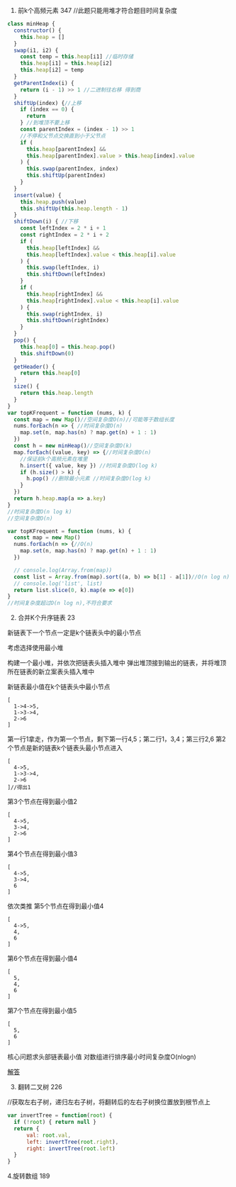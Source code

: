 1. 前k个高频元素 347 //此题只能用堆才符合题目时间复杂度
```js
class minHeap {
  constructor() {
    this.heap = []
  }
  swap(i1, i2) {
    const temp = this.heap[i1] //临时存储
    this.heap[i1] = this.heap[i2]
    this.heap[i2] = temp
  }
  getParentIndex(i) {
    return (i - 1) >> 1 //二进制往右移 得到商
  }
  shiftUp(index) {//上移
    if (index == 0) {
      return
    } //到堆顶不要上移
    const parentIndex = (index - 1) >> 1
    //不停和父节点交换直到小于父节点
    if (
      this.heap[parentIndex] &&
      this.heap[parentIndex].value > this.heap[index].value
    ) {
      this.swap(parentIndex, index)
      this.shiftUp(parentIndex)
    }
  }
  insert(value) {
    this.heap.push(value)
    this.shiftUp(this.heap.length - 1)
  }
  shiftDown(i) { //下移
    const leftIndex = 2 * i + 1
    const rightIndex = 2 * i + 2
    if (
      this.heap[leftIndex] &&
      this.heap[leftIndex].value < this.heap[i].value
    ) {
      this.swap(leftIndex, i)
      this.shiftDown(leftIndex)
    }
    if (
      this.heap[rightIndex] &&
      this.heap[rightIndex].value < this.heap[i].value
    ) {
      this.swap(rightIndex, i)
      this.shiftDown(rightIndex)
    }
  }
  pop() {
    this.heap[0] = this.heap.pop()
    this.shiftDown(0)
  }
  getHeader() {
    return this.heap[0]
  }
  size() {
    return this.heap.length
  }
}
var topKFrequent = function (nums, k) {
  const map = new Map()//空间复杂度O(n)//可能等于数组长度
  nums.forEach(n => { //时间复杂度O(n)
    map.set(n, map.has(n) ? map.get(n) + 1 : 1)
  })
  const h = new minHeap()//空间复杂度O(k)
  map.forEach((value, key) => {//时间复杂度O(n)
    //保证前k个高频元素在堆里
    h.insert({ value, key }) //时间复杂度O(log k)
    if (h.size() > k) {
      h.pop() //删除最小元素 //时间复杂度O(log k)
    }
  })
  return h.heap.map(a => a.key)
}
//时间复杂度O(n log k)
//空间复杂度O(n)

```
```js
var topKFrequent = function (nums, k) {
  const map = new Map()
  nums.forEach(n => {//O(n)
    map.set(n, map.has(n) ? map.get(n) + 1 : 1)
  })

  // console.log(Array.from(map))
  const list = Array.from(map).sort((a, b) => b[1] - a[1])//O(n log n)
  // console.log('list', list)
  return list.slice(0, k).map(e => e[0])
}
//时间复杂度超过O(n log n),不符合要求

```


2. 合并K个升序链表 23

新链表下一个节点一定是k个链表头中的最小节点

考虑选择使用最小堆

构建一个最小堆，并依次把链表头插入堆中 弹出堆顶接到输出的链表，并将堆顶所在链表的新立案表头插入堆中

新链表最小值在k个链表头中最小节点
```
[
  1->4->5,
  1->3->4,
  2->6
]
```
第一行1拿走，作为第一个节点，剩下第一行4,5；第二行1，3,4；第三行2,6
第2个节点是新的链表k个链表头最小节点进入
```
[
  4->5,
  1->3->4,
  2->6
]//得出1
```
第3个节点在得到最小值2
```
[
  4->5,
  3->4,
  2->6
]
```
第4个节点在得到最小值3
```
[
  4->5,
  3->4,
  6
]
```
依次类推
第5个节点在得到最小值4
```
[
  4->5,
  4,
  6
]
```
第6个节点在得到最小值4
```
[
  5,
  4,
  6
]
```
第7个节点在得到最小值5
```
[
  5,
  6
]
```
核心问题求头部链表最小值
对数组进行排序最小时间复杂度O(nlogn)

[解答](./堆3-合并K个升序链表.js)

3. 翻转二叉树 226

//获取左右子树，递归左右子树，将翻转后的左右子树换位置放到根节点上

```js
var invertTree = function(root) {
  if (!root) { return null }
  return {
      val: root.val,
      left: invertTree(root.right),
      right: invertTree(root.left)
  }
}

```

4.旋转数组 189
